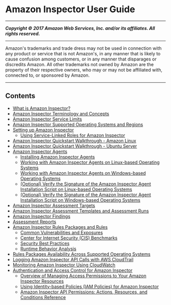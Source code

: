 # Amazon Inspector User Guide

-----
*****Copyright &copy; 2017 Amazon Web Services, Inc. and/or its affiliates. All rights reserved.*****

-----
Amazon's trademarks and trade dress may not be used in 
     connection with any product or service that is not Amazon's, 
     in any manner that is likely to cause confusion among customers, 
     or in any manner that disparages or discredits Amazon. All other 
     trademarks not owned by Amazon are the property of their respective
     owners, who may or may not be affiliated with, connected to, or 
     sponsored by Amazon.

-----
## Contents
+ [What is Amazon Inspector?](inspector_introduction.md)
+ [Amazon Inspector Terminology and Concepts](inspector_concepts.md)
+ [Amazon Inspector Service Limits](inspector_limits.md)
+ [Amazon Inspector Supported Operating Systems and Regions](inspector_supported_os_regions.md)
+ [Setting up Amazon Inspector](inspector_settingup.md)
   + [Using Service-Linked Roles for Amazon Inspector](inspector_slr.md)
+ [Amazon Inspector Quickstart Walkthrough - Amazon Linux](inspector_quickstart.md)
+ [Amazon Inspector Quickstart Walkthrough - Ubuntu Server](inspector_quickstart_ubuntu.md)
+ [Amazon Inspector Agents](inspector_agents.md)
   + [Installing Amazon Inspector Agents](inspector_installing-uninstalling-agents.md)
   + [Working with Amazon Inspector Agents on Linux-based Operating Systems](inspector_agents-on-linux.md)
   + [Working with Amazon Inspector Agents on Windows-based Operating Systems](inspector_agents-on-win.md)
   + [(Optional) Verify the Signature of the Amazon Inspector Agent Installation Script on Linux-based Operating Systems](inspector_verify-sig-agent-download-linux.md)
   + [(Optional) Verify the Signature of the Amazon Inspector Agent Installation Script on Windows-based Operating Systems](inspector_verify-sig-agent-download-win.md)
+ [Amazon Inspector Assessment Targets](inspector_applications.md)
+ [Amazon Inspector Assessment Templates and Assessment Runs](inspector_assessments.md)
+ [Amazon Inspector Findings](inspector_findings.md)
+ [Assessment Reports](inspector_reports.md)
+ [Amazon Inspector Rules Packages and Rules](inspector_rule-packages.md)
   + [Common Vulnerabilities and Exposures](inspector_cves.md)
   + [Center for Internet Security (CIS) Benchmarks](inspector_cis.md)
   + [Security Best Practices](inspector_security-best-practices.md)
   + [Runtime Behavior Analysis](inspector_runtime-behavior-analysis.md)
+ [Rules Packages Availability Across Supported Operating Systems](inspector_rule-packages_across_os.md)
+ [Logging Amazon Inspector API Calls with AWS CloudTrail](logging-using-cloudtrail.md)
+ [Monitoring Amazon Inspector Using CloudWatch](using-cloudwatch.md)
+ [Authentication and Access Control for Amazon Inspector](inspector-auth-and-access-control.md)
   + [Overview of Managing Access Permissions to Your Amazon Inspector Resources](access-control-overview.md)
   + [Using Identity-based Policies (IAM Policies) for Amazon Inspector](access-control-identity-based.md)
   + [Amazon Inspector API Permissions: Actions, Resources, and Conditions Reference](inspector-api-permissions-ref.md)